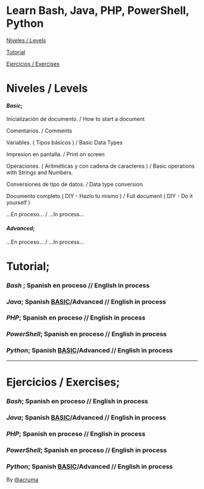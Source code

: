 # Learn Bash, Java, PHP, PowerShell, Python  

[Niveles / Levels](https://github.com/acruma/learn#niveles--levels)

[Tutorial](https://github.com/acruma/learn#tutorial)

[Ejercicios / Exercises](https://github.com/acruma/learn#ejercicios--exercises)

# Niveles / Levels

#### *Basic*;

Inicialización de documento.                            / How to start a document

Comentarios.                                            / Comments

Variables. ( Tipos básicos )                            / Basic Data Types

Impresion en pantalla.                                  / Print on screen

Operaciones. ( Aritméticas y con cadena de caracteres ) / Basic operations with Strings and Numbers. 

Conversiones de tipo de datos.                          / Data type conversion

Documento completo ( DIY - Hazlo tu mismo )             / Full document ( DIY - Do it yourself )

...En proceso... / ...In process...

#### *Advanced*;

...En proceso... / ...In process...

# Tutorial;  

### *Bash* ; Spanish en proceso  // English in process
### *Java*; Spanish [BASIC](https://github.com/acruma/learn/blob/master/spanish/basic/java.md)/Advanced // English in process
### *PHP*; Spanish en proceso  // English in process
### *PowerShell*; Spanish en proceso  // English in process
### *Python*; Spanish [BASIC](https://github.com/acruma/learn/blob/master/spanish/basic/python.md)/Advanced // English in process  

***

# Ejercicios / Exercises;

### *Bash*; Spanish en proceso  // English in process
### *Java*; Spanish [BASIC](https://github.com/acruma/learn/blob/master/spanish/basic/Ejercicios/Java.md)/Advanced // English in process
### *PHP*; Spanish en proceso  // English in process
### *PowerShell*; Spanish en proceso  // English in process
### *Python*; Spanish [BASIC](https://github.com/acruma/learn/blob/master/spanish/basic/Ejercicios/Python.md)/Advanced  // English in process


By [@acruma](https://github.com/acruma)
